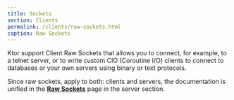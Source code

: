 ```yaml
---
title: Sockets
section: Clients
permalink: /clients/raw-sockets.html
caption: Raw Sockets  
---
```


Ktor support Client Raw Sockets that allows you to connect, for example,
to a telnet server, or to write custom CIO (Coroutine I/O) clients to
connect to databases or your own servers using binary or text protocols.

Since raw sockets, apply to both: clients and servers, 
the documentation is unified in the **[Raw Sockets](/servers/raw-sockets.html)** page
in the server section.
